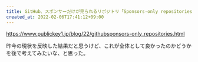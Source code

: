 ```yaml
---
title: GitHub、スポンサーだけが見られるリポジトリ「Sponsors-only repositories」発表
created_at: 2022-02-06T17:41:12+09:00
---
```


https://www.publickey1.jp/blog/22/githubsponsors-only_repositories.html

昨今の現状を反映した結果だと思うけど、これが全体として良かったのかどうかを後で考えてみたいな、と思った。
